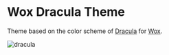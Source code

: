Wox Dracula Theme
=================

Theme based on the color scheme of [Dracula](https://github.com/zenorocha/dracula-theme) for [Wox](https://github.com/qianlifeng/Wox).

![dracula](https://cloud.githubusercontent.com/assets/119919/10037111/8355a67c-617f-11e5-9a8c-99a955e4eddf.png)
